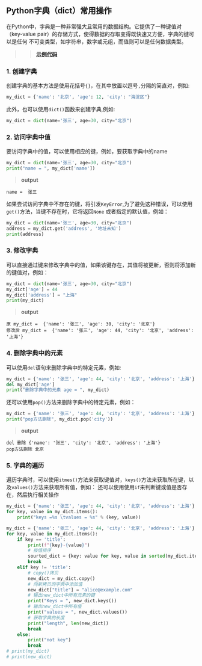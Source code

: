 ## Python字典（dict）常用操作

在Python中，字典是一种非常强大且常用的数据结构。它提供了一种键值对（key-value pair）的存储方式，使得数据的存取变得既快速又方便，字典的键可以是任何
不可变类型，如字符串，数字或元组，而值则可以是任何数据类型。

> > **[示例代码](code/code-03.py)**

### 1. 创建字典

创建字典的基本方法是使用花括号`{}`，在其中放置以逗号`,`分隔的简直对，例如:

```python
my_dict = {'name': '北京', 'age': 12, 'city': "海淀区"}
```

此外，也可以使用`dict()`函数来创建字典,例如:

```python
my_dict = dict(name='张三', age=30, city="北京")
```

### 2. 访问字典中值

要访问字典中的值，可以使用相应的键，例如，要获取字典中的name

```python
my_dict = dict(name='张三', age=30, city="北京")
print("name = ", my_dict['name'])
```

> **output**

```plantuml
name =  张三
```

如果尝试访问字典中不存在的键，将引发`KeyError`,为了避免这种错误，可以使用`get()`方法，当键不存在时，它将返回`None`
或者指定的默认值，例如：

```python
my_dict = dict(name='张三', age=30, city="北京")
address = my_dict.get('address', '地址未知')
print(address)
```

### 3. 修改字典

可以直接通过键来修改字典中的值，如果该键存在，其值将被更新，否则将添加新的键值对，例如：

```python
my_dict = dict(name='张三', age=30, city="北京")
my_dict['age'] = 44
my_dict['address'] = "上海"
print(my_dict)
```

> **output**

```plantuml
原 my_dict =  {'name': '张三', 'age': 30, 'city': '北京'}
修改后 my_dict =  {'name': '张三', 'age': 44, 'city': '北京', 'address': '上海'}
```

### 4. 删除字典中的元素

可以使用`del`语句来删除字典中的特定元素，例如:

```python
my_dict = {'name': '张三', 'age': 44, 'city': '北京', 'address': '上海'}
del my_dict['age']
print("删除字典中的元素 age = ", my_dict)
```

还可以使用`pop()`方法来删除字典中的特定元素，例如：

```python
my_dict = {'name': '张三', 'age': 44, 'city': '北京', 'address': '上海'}
print("pop方法删除", my_dict.pop('city'))
```

> **output**

```plantuml
del 删除 {'name': '张三', 'city': '北京', 'address': '上海'}
pop方法删除 北京
```

### 5. 字典的遍历

遍历字典时，可以使用`itmes()`方法来获取键值对，`keys()`方法来获取所在键，以及`values()`方法来获取所有值，例如：
还可以使用使用`if`来判断键或值是否存在，然后执行相关操作

```python
my_dict = {'name': '张三', 'age': 44, 'city': '北京', 'address': '上海'}
for key, value in my_dict.items():
    print("keys =%s \tvalues = %s" % (key, value))

my_dict = {'name': '张三', 'age': 44, 'city': '北京', 'address': '上海'}
for key, value in my_dict.items():
    if key == 'title':
        print(f"{key}-{value}")
        # 按值排序
        sourted_dict = {key: value for key, value in sorted(my_dict.items(), key=lambda item: item[1])}
        break
    elif key != 'title':
        # copy()拷贝
        new_dict = my_dict.copy()
        # 向新拷贝的字典中添加值
        new_dict["title"] = "alice@example.com"
        # 输出new_dict中所有元素的键
        print("Keys = ", new_dict.keys())
        # 输出new_dict中所有值
        print("values = ", new_dict.values())
        # 获取字典的长度
        print("length", len(new_dict))
        break
    else:
        print("not key")
        break
# print(my_dict)
# print(new_dict)
```